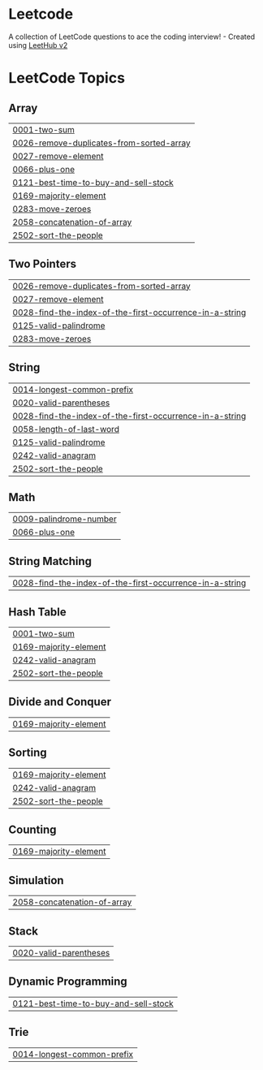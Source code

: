 # Leetcode
A collection of LeetCode questions to ace the coding interview! - Created using [LeetHub v2](https://github.com/arunbhardwaj/LeetHub-2.0)

<!---LeetCode Topics Start-->
# LeetCode Topics
## Array
|  |
| ------- |
| [0001-two-sum](https://github.com/Vaitae/Leetcode/tree/master/0001-two-sum) |
| [0026-remove-duplicates-from-sorted-array](https://github.com/Vaitae/Leetcode/tree/master/0026-remove-duplicates-from-sorted-array) |
| [0027-remove-element](https://github.com/Vaitae/Leetcode/tree/master/0027-remove-element) |
| [0066-plus-one](https://github.com/Vaitae/Leetcode/tree/master/0066-plus-one) |
| [0121-best-time-to-buy-and-sell-stock](https://github.com/Vaitae/Leetcode/tree/master/0121-best-time-to-buy-and-sell-stock) |
| [0169-majority-element](https://github.com/Vaitae/Leetcode/tree/master/0169-majority-element) |
| [0283-move-zeroes](https://github.com/Vaitae/Leetcode/tree/master/0283-move-zeroes) |
| [2058-concatenation-of-array](https://github.com/Vaitae/Leetcode/tree/master/2058-concatenation-of-array) |
| [2502-sort-the-people](https://github.com/Vaitae/Leetcode/tree/master/2502-sort-the-people) |
## Two Pointers
|  |
| ------- |
| [0026-remove-duplicates-from-sorted-array](https://github.com/Vaitae/Leetcode/tree/master/0026-remove-duplicates-from-sorted-array) |
| [0027-remove-element](https://github.com/Vaitae/Leetcode/tree/master/0027-remove-element) |
| [0028-find-the-index-of-the-first-occurrence-in-a-string](https://github.com/Vaitae/Leetcode/tree/master/0028-find-the-index-of-the-first-occurrence-in-a-string) |
| [0125-valid-palindrome](https://github.com/Vaitae/Leetcode/tree/master/0125-valid-palindrome) |
| [0283-move-zeroes](https://github.com/Vaitae/Leetcode/tree/master/0283-move-zeroes) |
## String
|  |
| ------- |
| [0014-longest-common-prefix](https://github.com/Vaitae/Leetcode/tree/master/0014-longest-common-prefix) |
| [0020-valid-parentheses](https://github.com/Vaitae/Leetcode/tree/master/0020-valid-parentheses) |
| [0028-find-the-index-of-the-first-occurrence-in-a-string](https://github.com/Vaitae/Leetcode/tree/master/0028-find-the-index-of-the-first-occurrence-in-a-string) |
| [0058-length-of-last-word](https://github.com/Vaitae/Leetcode/tree/master/0058-length-of-last-word) |
| [0125-valid-palindrome](https://github.com/Vaitae/Leetcode/tree/master/0125-valid-palindrome) |
| [0242-valid-anagram](https://github.com/Vaitae/Leetcode/tree/master/0242-valid-anagram) |
| [2502-sort-the-people](https://github.com/Vaitae/Leetcode/tree/master/2502-sort-the-people) |
## Math
|  |
| ------- |
| [0009-palindrome-number](https://github.com/Vaitae/Leetcode/tree/master/0009-palindrome-number) |
| [0066-plus-one](https://github.com/Vaitae/Leetcode/tree/master/0066-plus-one) |
## String Matching
|  |
| ------- |
| [0028-find-the-index-of-the-first-occurrence-in-a-string](https://github.com/Vaitae/Leetcode/tree/master/0028-find-the-index-of-the-first-occurrence-in-a-string) |
## Hash Table
|  |
| ------- |
| [0001-two-sum](https://github.com/Vaitae/Leetcode/tree/master/0001-two-sum) |
| [0169-majority-element](https://github.com/Vaitae/Leetcode/tree/master/0169-majority-element) |
| [0242-valid-anagram](https://github.com/Vaitae/Leetcode/tree/master/0242-valid-anagram) |
| [2502-sort-the-people](https://github.com/Vaitae/Leetcode/tree/master/2502-sort-the-people) |
## Divide and Conquer
|  |
| ------- |
| [0169-majority-element](https://github.com/Vaitae/Leetcode/tree/master/0169-majority-element) |
## Sorting
|  |
| ------- |
| [0169-majority-element](https://github.com/Vaitae/Leetcode/tree/master/0169-majority-element) |
| [0242-valid-anagram](https://github.com/Vaitae/Leetcode/tree/master/0242-valid-anagram) |
| [2502-sort-the-people](https://github.com/Vaitae/Leetcode/tree/master/2502-sort-the-people) |
## Counting
|  |
| ------- |
| [0169-majority-element](https://github.com/Vaitae/Leetcode/tree/master/0169-majority-element) |
## Simulation
|  |
| ------- |
| [2058-concatenation-of-array](https://github.com/Vaitae/Leetcode/tree/master/2058-concatenation-of-array) |
## Stack
|  |
| ------- |
| [0020-valid-parentheses](https://github.com/Vaitae/Leetcode/tree/master/0020-valid-parentheses) |
## Dynamic Programming
|  |
| ------- |
| [0121-best-time-to-buy-and-sell-stock](https://github.com/Vaitae/Leetcode/tree/master/0121-best-time-to-buy-and-sell-stock) |
## Trie
|  |
| ------- |
| [0014-longest-common-prefix](https://github.com/Vaitae/Leetcode/tree/master/0014-longest-common-prefix) |
<!---LeetCode Topics End-->